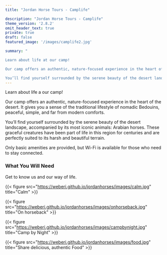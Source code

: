 ```yaml
---
title: "Jordan Horse Tours - Camplife"

description: "Jordan Horse Tours - Camplife"
theme_version: '2.8.2'
omit_header_text: true
private: true
draft: false
featured_image: '/images/camplife2.jpg'

summary: "

Learn about life at our camp! 

Our camp offers an authentic, nature-focused experience in the heart of the desert. It gives you a sense of the traditional lifestyle of nomadic Bedouins, peaceful, simple, and far from modern comforts.

You’ll find yourself surrounded by the serene beauty of the desert landscape, accompanied by its most iconic animals: Arabian horses. These graceful creatures have been part of life in this region for centuries and are perfectly suited to its harsh and beautiful terrain."
--- 
```

Learn about life a our camp! 

Our camp offers an authentic, nature-focused experience in the heart of the desert. It gives you a sense of the traditional lifestyle of nomadic Bedouins, peaceful, simple, and far from modern comforts.

You’ll find yourself surrounded by the serene beauty of the desert landscape, accompanied by its most iconic animals: Arabian horses. These graceful creatures have been part of life in this region for centuries and are perfectly suited to its harsh and beautiful terrain.

Only basic amenities are provided, but Wi-Fi is available for those who need to stay connected.


### What You Will Need

Get to know us and our way of life.


{{< figure src="https://weberi.github.io/jordanhorses/images/calm.jpg" title="Calm" >}}

{{< figure src="https://weberi.github.io/jordanhorses/images/onhorseback.jpg" title="On horseback" >}}

{{< figure src="https://weberi.github.io/jordanhorses/images/campbynight.jpg" title="Camp by Night" >}}

{{< figure src="https://weberi.github.io/jordanhorses/images/food.jpg" title="Share delicious, authentic Food" >}}
